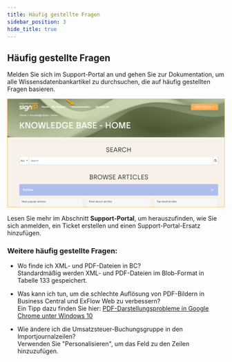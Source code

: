 ```yaml
---
title: Häufig gestellte Fragen
sidebar_position: 3
hide_title: true
---
```

## Häufig gestellte Fragen

Melden Sie sich im Support-Portal an und gehen Sie zur Dokumentation, um alle Wissensdatenbankartikel zu durchsuchen, die auf häufig gestellten Fragen basieren.

![Wissensdatenbankartikel](./../../images/support-portal-knowledge-base-articles-005.png)

Lesen Sie mehr im Abschnitt **Support-Portal**, um herauszufinden, wie Sie sich anmelden, ein Ticket erstellen und einen Support-Portal-Ersatz hinzufügen.

### Weitere häufig gestellte Fragen:

* Wo finde ich XML- und PDF-Dateien in BC?<br/>
Standardmäßig werden XML- und PDF-Dateien im Blob-Format in Tabelle 133 gespeichert.

* Was kann ich tun, um die schlechte Auflösung von PDF-Bildern in Business Central und ExFlow Web zu verbessern?<br/>
Ein Tipp dazu finden Sie hier: [PDF-Darstellungsprobleme in Google Chrome unter Windows 10](https://support.papersapp.com/support/solutions/articles/30000046026-pdf-rendering-issues-in-google-chrome-on-windows-10)

* Wie ändere ich die Umsatzsteuer-Buchungsgruppe in den Importjournalzeilen?<br/>
Verwenden Sie "Personalisieren", um das Feld zu den Zeilen hinzuzufügen.
